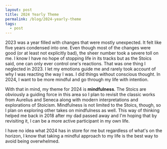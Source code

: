 ```yaml
---
layout: post
title: 2024 Yearly Theme
permalink: /blog/2024-yearly-theme
tags:
  - post
---
```


2023 was a year filled with changes that were mostly unexpected. It felt like five years condensed into one. Even though most of the changes were good (or at least not explicitly bad), the sheer number took a severe toll on me. I know I have no hope of stopping life in its tracks but as the Stoics said, one can only ever control one's reactions. That was one thing I neglected in 2023. I let my emotions guide me and rarely took account of why I was reacting the way I was. I did things without conscious thought. In 2024, I want to be more mindful and go through my life with intention.

With that in mind, my theme for 2024 is **mindfulness**. The Stoics are obviously a guiding force in this area so I plan to revisit the classic works from Aurelius and Seneca along with modern interpretations and explorations of Stoicism. Mindfulness is not limited to the Stoics, though, so I plan on exploring other takes on mindfulness as well. This way of thinking helped me back in 2018 after my dad passed away and I'm hoping that by revisiting it, I can be a more active participant in my own life.

I have no idea what 2024 has in store for me but regardless of what's on the horizon, I know that taking a mindful approach to my life is the best way to avoid being overwhelmed.
